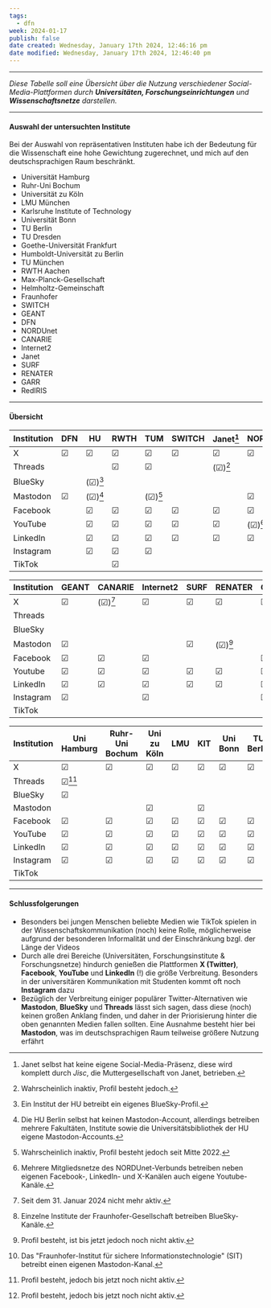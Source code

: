 ```yaml
---
tags:
  - dfn
week: 2024-01-17
publish: false
date created: Wednesday, January 17th 2024, 12:46:16 pm
date modified: Wednesday, January 17th 2024, 12:46:40 pm
---
```

***

*Diese Tabelle soll eine Übersicht über die Nutzung verschiedener Social-Media-Plattformen durch **Universitäten, Forschungseinrichtungen** und **Wissenschaftsnetze** darstellen.*

***
#### Auswahl der untersuchten Institute

Bei der Auswahl von repräsentativen Instituten habe ich der Bedeutung für die Wissenschaft eine hohe Gewichtung zugerechnet, und mich auf den deutschsprachigen Raum beschränkt.

- Universität Hamburg
- Ruhr-Uni Bochum
- Universität zu Köln
- LMU München
- Karlsruhe Institute of Technology
- Universität Bonn
- TU Berlin
- TU Dresden
- Goethe-Universität Frankfurt
- Humboldt-Universität zu Berlin
- TU München
- RWTH Aachen
- Max-Planck-Gesellschaft
- Helmholtz-Gemeinschaft
- Fraunhofer
- SWITCH
- GEANT
- DFN
- NORDUnet
- CANARIE
- Internet2
- Janet
- SURF
- RENATER
- GARR
- RedIRIS

***
<div style="page-break-after: always;"></div>

#### Übersicht

| Institution | DFN | HU | RWTH | TUM | SWITCH | Janet[^2] | NORDUnet | MPG | Helmholtz |
| ---- | ---- | ---- | ---- | ---- | ---- | ---- | ---- | ---- | ---- |
| X | ☑︎ | ☑︎ | ☑︎ | ☑︎ | ☑︎ | ☑︎ | ☑︎ | ☑︎ | ☑︎ |
| Threads |  |  | ☑︎ | ☑︎ |  | (☑︎)[^3] |  |  |  |
| BlueSky |  | (☑︎)[^5] |  |  |  |  |  |  |  |
| Mastodon | ☑︎ | (☑︎)[^1] |  | (☑︎)[^4] |  |  | ☑︎ | ☑︎ | ☑︎ |
| Facebook |  | ☑︎ | ☑︎ | ☑︎ | ☑︎ | ☑︎ | ☑︎ | ☑︎ |  |
| YouTube |  | ☑︎ | ☑︎ | ☑︎ | ☑︎ | ☑︎ | (☑︎)[^6] | ☑︎ | ☑︎ |
| LinkedIn |  | ☑︎ | ☑︎ | ☑︎ | ☑︎ | ☑︎ | ☑︎ |  | ☑︎ |
| Instagram |  | ☑︎ | ☑︎ | ☑︎ |  |  |  |  | ☑︎ |
| TikTok |  |  | ☑︎ |  |  |  |  |  |  |

| Institution | GEANT | CANARIE | Internet2 | SURF | RENATER | GARR | RedIRIS | Fraunhofer |
| ---- | ---- | ---- | ---- | ---- | ---- | ---- | ---- | ---- |
| X | ☑︎ | (☑︎)[^7] | ☑︎ | ☑︎ | ☑︎ | ☑︎ | ☑︎ | ☑︎ |
| Threads |  |  |  |  |  |  |  | ☑︎ |
| BlueSky |  |  |  |  |  |  |  | (☑︎)[^9] |
| Mastodon | ☑︎ |  |  | ☑︎ | (☑︎)[^8] |  |  | (☑︎)[^10] |
| Facebook | ☑︎ | ☑︎ | ☑︎ |  |  | ☑︎ | ☑︎ | ☑︎ |
| Youtube | ☑︎ | ☑︎ | ☑︎ | ☑︎ | ☑︎ | ☑︎ |  | ☑︎ |
| LinkedIn | ☑︎ | ☑︎ | ☑︎ | ☑︎ | ☑︎ | ☑︎ | ☑︎ | ☑︎ |
| Instagram | ☑︎ |  | ☑︎ |  |  | ☑︎ |  |  |
| TikTok |  |  |  |  |  |  |  |  |

| Institution | Uni Hamburg | Ruhr-Uni Bochum | Uni zu Köln | LMU | KIT | Uni Bonn | TU Berlin | TU Dresden |
| ---- | ---- | ---- | ---- | ---- | ---- | ---- | ---- | ---- |
| X | ☑︎ | ☑︎ | ☑︎ | ☑︎ | ☑︎ | ☑︎ | ☑︎ | ☑︎ |
| Threads | ☑︎[^11] |  |  |  |  |  |  | ☑︎[^12] |
| BlueSky | ☑︎ |  |  |  |  |  |  |  |
| Mastodon |  |  | ☑︎ |  | ☑︎ |  |  |  |
| Facebook | ☑︎ | ☑︎ | ☑︎ | ☑︎ | ☑︎ | ☑︎ | ☑︎ | ☑︎ |
| YouTube | ☑︎ | ☑︎ | ☑︎ | ☑︎ | ☑︎ | ☑︎ | ☑︎ | ☑︎ |
| LinkedIn | ☑︎ | ☑︎ | ☑︎ | ☑︎ | ☑︎ | ☑︎ | ☑︎ |  |
| Instagram | ☑︎ | ☑︎ | ☑︎ | ☑︎ | ☑︎ | ☑︎ | ☑︎ | ☑︎ |
| TikTok |  |  |  |  |  |  |  |  |

***
<div style="page-break-after: always;"></div>

#### Schlussfolgerungen

- Besonders bei jungen Menschen beliebte Medien wie TikTok spielen in der Wissenschaftskommunikation (noch) keine Rolle, möglicherweise aufgrund der besonderen Informalität und der Einschränkung bzgl. der Länge der Videos
- Durch alle drei Bereiche (Universitäten, Forschungsinstitute & Forschungsnetze) hindurch genießen die Plattformen **X (Twitter)**, **Facebook**, **YouTube** und **LinkedIn** (!) die größe Verbreitung. Besonders in der universitären Kommunikation mit Studenten kommt oft noch **Instagram** dazu
- Bezüglich der Verbreitung einiger populärer Twitter-Alternativen wie **Mastodon**, **BlueSky** und **Threads** lässt sich sagen, dass diese (noch) keinen großen Anklang finden, und daher in der Priorisierung hinter die oben genannten Medien fallen sollten. Eine Ausnahme besteht hier bei **Mastodon**, was im deutschsprachigen Raum teilweise größere Nutzung erfährt


[^1]: Die HU Berlin selbst hat keinen Mastodon-Account, allerdings betreiben mehrere Fakultäten, Institute sowie die Universitätsbibliothek der HU eigene Mastodon-Accounts.
[^2]: Janet selbst hat keine eigene Social-Media-Präsenz, diese wird komplett durch *Jisc*, die Muttergesellschaft von Janet, betrieben.
[^3]: Wahrscheinlich inaktiv, Profil besteht jedoch.
[^4]: Wahrscheinlich inaktiv, Profil besteht jedoch seit Mitte 2022.
[^5]: Ein Institut der HU betreibt ein eigenes BlueSky-Profil.
[^6]: Mehrere Mitgliedsnetze des NORDUnet-Verbunds betreiben neben eigenen Facebook-, LinkedIn- und X-Kanälen auch eigene Youtube-Kanäle.
[^7]: Seit dem 31. Januar 2024 nicht mehr aktiv.
[^8]: Profil besteht, ist bis jetzt jedoch noch nicht aktiv.
[^9]: Einzelne Institute der Fraunhofer-Gesellschaft betreiben BlueSky-Kanäle.
[^10]: Das "Fraunhofer-Institut für sichere Informationstechnologie" (SIT) betreibt einen eigenen Mastodon-Kanal.
[^11]: Profil besteht, jedoch bis jetzt noch nicht aktiv.
[^12]: Profil besteht, jedoch bis jetzt noch nicht aktiv.